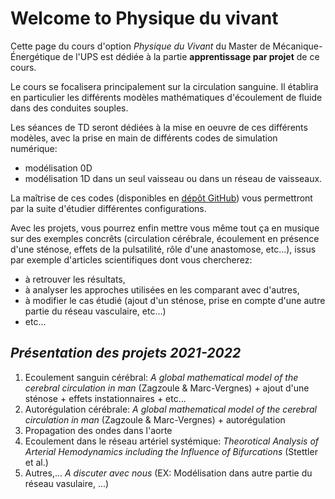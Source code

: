 # Welcome to Physique du vivant

Cette page du cours d'option _Physique du Vivant_ du Master de Mécanique-Énergétique de l'UPS
est dédiée à la partie **apprentissage par projet** de ce cours.

Le cours se focalisera principalement sur la circulation sanguine.
Il établira en particulier les différents modèles mathématiques d'écoulement de
fluide dans des conduites souples.

Les séances de TD seront dédiées à la mise en oeuvre de ces différents modèles,
avec la prise en main de différents codes de simulation numérique:
- modélisation 0D
- modélisation 1D
dans un seul vaisseau ou dans un réseau de vaisseaux.

La maîtrise de ces codes (disponibles en [dépôt GitHub](https://github.com/PattyPat31/Mecanique-du-vivant))
vous permettront par la suite d'étudier différentes configurations.

Avec les projets, vous pourrez enfin mettre vous même tout ça en musique sur
des exemples concrêts (circulation cérébrale, écoulement en présence d'une sténose, 
effets de la pulsatilité, rôle d'une anastomose, etc...), issus par exemple d'articles 
scientifiques dont vous chercherez:
- à retrouver les résultats,
- à analyser les approches utilisées en les comparant avec d'autres,
- à modifier le cas étudié (ajout d'un sténose, prise en compte d'une autre partie du réseau vasculaire, etc...)
- etc...

## _Présentation des projets 2021-2022_

1. Ecoulement sanguin cérébral: _A global mathematical model of the cerebral circulation in man_ (Zagzoule & Marc-Vergnes) + ajout d'une sténose + effets instationnaires + etc...
2. Autorégulation cérébrale: _A global mathematical model of the cerebral circulation in man_ (Zagzoule & Marc-Vergnes) + autorégulation
3. Propagation des ondes dans l'aorte
4. Ecoulement dans le réseau artériel systémique: _Theorotical Analysis of Arterial Hemodynamics including the Influence of Bifurcations_ (Stettler et al.)
5. Autres,... _A discuter avec nous_ (EX: Modélisation dans autre partie du réseau vasulaire, ...)
